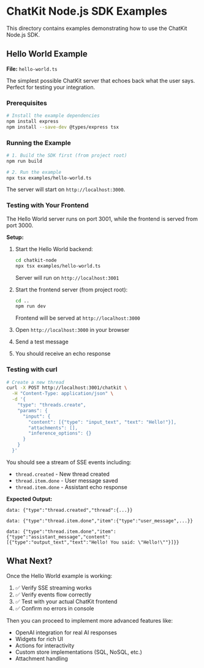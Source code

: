 # ChatKit Node.js SDK Examples

This directory contains examples demonstrating how to use the ChatKit Node.js SDK.

## Hello World Example

**File:** `hello-world.ts`

The simplest possible ChatKit server that echoes back what the user says. Perfect for testing your integration.

### Prerequisites

```bash
# Install the example dependencies
npm install express
npm install --save-dev @types/express tsx
```

### Running the Example

```bash
# 1. Build the SDK first (from project root)
npm run build

# 2. Run the example
npx tsx examples/hello-world.ts
```

The server will start on `http://localhost:3000`.

### Testing with Your Frontend

The Hello World server runs on port 3001, while the frontend is served from port 3000.

**Setup:**
1. Start the Hello World backend:
   ```bash
   cd chatkit-node
   npx tsx examples/hello-world.ts
   ```
   Server will run on `http://localhost:3001`

2. Start the frontend server (from project root):
   ```bash
   cd ..
   npm run dev
   ```
   Frontend will be served at `http://localhost:3000`

3. Open `http://localhost:3000` in your browser
4. Send a test message
5. You should receive an echo response

### Testing with curl

```bash
# Create a new thread
curl -X POST http://localhost:3001/chatkit \
  -H "Content-Type: application/json" \
  -d '{
    "type": "threads.create",
    "params": {
      "input": {
        "content": [{"type": "input_text", "text": "Hello!"}],
        "attachments": [],
        "inference_options": {}
      }
    }
  }'
```

You should see a stream of SSE events including:
- `thread.created` - New thread created
- `thread.item.done` - User message saved
- `thread.item.done` - Assistant echo response

**Expected Output:**
```
data: {"type":"thread.created","thread":{...}}

data: {"type":"thread.item.done","item":{"type":"user_message",...}}

data: {"type":"thread.item.done","item":{"type":"assistant_message","content":[{"type":"output_text","text":"Hello! You said: \"Hello!\""}]}}
```

## What Next?

Once the Hello World example is working:

1. ✅ Verify SSE streaming works
2. ✅ Verify events flow correctly
3. ✅ Test with your actual ChatKit frontend
4. ✅ Confirm no errors in console

Then you can proceed to implement more advanced features like:
- OpenAI integration for real AI responses
- Widgets for rich UI
- Actions for interactivity
- Custom store implementations (SQL, NoSQL, etc.)
- Attachment handling
